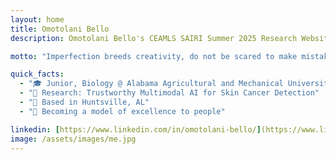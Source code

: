 ```yaml
---
layout: home
title: Omotolani Bello
description: Omotolani Bello's CEAMLS SAIRI Summer 2025 Research Website

motto: "Imperfection breeds creativity, do not be scared to make mistakes!"

quick_facts:
  - "🎓 Junior, Biology @ Alabama Agricultural and Mechanical University"
  - "🔬 Research: Trustworthy Multimodal AI for Skin Cancer Detection"
  - "📍 Based in Huntsville, AL"
  - "🚀 Becoming a model of excellence to people"

linkedin: [https://www.linkedin.com/in/omotolani-bello/](https://www.linkedin.com/in/omotolani-bello-674b47267/)
image: /assets/images/me.jpg
---
```

